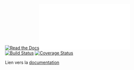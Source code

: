 [![Read the Docs](https://img.shields.io/readthedocs/pip.svg)]()[![Read the Docs](docs/fr_FR/presentation.md)]()[![Build Status](https://travis-ci.org/rjullien/plugin-MiFlora.svg?branch=master)](https://travis-ci.org/rjullien/plugin-MiFlora)  [![Coverage Status](https://coveralls.io/repos/github/rjullien/plugin-MiFlora/badge.svg?branch=master)](https://coveralls.io/github/rjullien/plugin-MiFlora?branch=master)

Lien vers la [documentation](docs/fr_FR/presentation.md)
